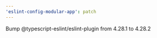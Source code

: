 ```yaml
---
'eslint-config-modular-app': patch
---
```


Bump @typescript-eslint/eslint-plugin from 4.28.1 to 4.28.2
